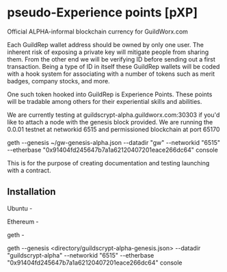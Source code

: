# pseudo-Experience points [pXP]

Official ALPHA-informal blockchain currency for GuildWorx.com

Each GuildRep wallet address should be owned by only one user. The inherent risk of exposing a private key will mitigate people from sharing them. From the other end we will be verifying ID before sending out a first transaction. Being a type of ID in itself these GuildRep wallets will be coded with a hook system for associating with a number of tokens such as merit badges, company stocks, and more.

One such token hooked into GuildRep is Experience Points. These points will be tradable among others for their experiential skills and abilities.

We are currently testing at guildscrypt-alpha.guildworx.com:30303 if you'd like to attach a node with the genesis block provided.
We are running the 0.0.01 testnet at networkid 6515 and permissioned blockchain at port 65170

geth --genesis ~/gw-genesis-alpha.json --datadir "gw" --networkid "6515" --etherbase "0x91404fd245647b7a1a62120407201eace266dc64" console

This is for the purpose of creating documentation and testing launching with a contract.

Installation
--------------
Ubuntu -

Ethereum - 

geth -

geth --genesis <directory/guildscrypt-alpha-genesis.json> --datadir "guildscrypt-alpha" --networkid "6515" --etherbase "0x91404fd245647b7a1a62120407201eace266dc64" console


